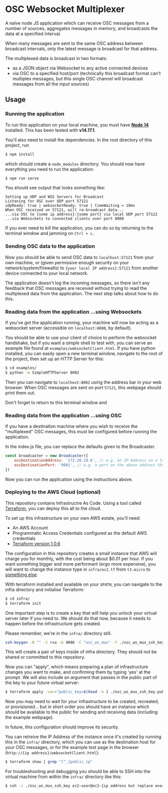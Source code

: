 # OSC Websocket Multiplexer

A naïve node JS application which can receive OSC messages from a number of sources, aggregates messages in memory, and broadcasts the data at a specified interval. 

When many messages are sent to the same OSC address between broadcast intervals, only the latest message is broadcast for that address.

The multiplexed data is broadcast in two formats:
- as a JSON object via Websocket to any active connected devices
- via OSC to a specified host/port (technically this broadcast format can't multiplex messages, but this single OSC channel will broadcast messages from all the input sources)

## Usage

### Running the application

To run this application on your local machine, you must have [**Node 14**](https://nodejs.org/en/download/) installed.
This has been tested with **v14.17.1**.

You'll also need to install the dependencies. In the root directory of this project, run

```bash
$ npm install
```

which should create a `node_modules` directory. You should now have everything you need to run the application:

```bash
$ npm run serve
```

You should see output that looks something like:

```
Setting up UDP and WSS Servers for Broadcast
Listening for OSC over UDP port 57121
udpReady: true | websocketReady: true | timeWaiting < 10ms
When OSC received on 57121, will re-broadcast data...
...via OSC to {some ip address}:{some port} via local UDP port 57122
...via Websockets to connected clients over port 8080
```

If you ever need to kill the application, you can do so by returning to the terminal window and jamming on `Ctrl + c`.


### Sending OSC data to the application

Now you should be able to send OSC data to `localhost:57121` from your own machine, or (given permissive enough security on your network/system/firewalls) to `{your local IP address}:57121` from another device connected to your local network.

The application doesn't log the incoming messages, so there isn't any feedback that OSC messages are received without trying to read the multiplexed data from the application. The next step talks about how to do this.

### Reading data from the application ...using Websockets

If you've got the application running, your machine will now be acting as a websocket server (accessible on `localhost:8080`, by default).

You should be able to use your client of choice to perform the websocket handshake, but if you want a simple shell to test with, you can serve an example file found at `examples/websocketClient.html`. If you have python installed, you can easily open a new terminal window, navigate to the root of the project, then set up an HTTP Server for this:

```bash
$ cd examples/
$ python -m SimpleHTTPServer 8002
```

Then you can navigate to `localhost:8002` using the address bar in your web browser.
When OSC messages are sent on port `57121`, this webpage should print them out.

Don't forget to return to this terminal window and 

### Reading data from the application ...using OSC

If you have a destination machine where you wish to receive the "multiplexed" OSC messages, this must be configured before running the application.

In the index.js file, you can replace the defaults given to the Broadcaster.

```js
const broadcaster = new Broadcaster({
    oscDestinationAddress: '172.20.10.6', // e.g. an IP Address on a local network
    oscDestinationPort: '9001', // e.g. a port on the above address that wants to receive OSC messages
})
```

Now you can run the application using the instructions above.

### Deploying to the AWS Cloud (optional)

This repository contains Infrastructre As Code.
Using a tool called [Terraform](https://www.terraform.io/), you can deploy this all to the cloud.

To set up this infrastructure on your own AWS estate, you'll need:

- An AWS Account
- Programmatic Access Credentials configured as the default AWS credentials
- [Terraform version 1.0.6](https://releases.hashicorp.com/terraform/)

The configuration in this repository creates a small instance that AWS will charge you for monthly, with the cost being about $0.01 per hour. If you want something bigger and more performant (ergo more expensive), you will want to change the instance type in `infra/ec2.tf` from `t3.micro` to [something else](https://aws.amazon.com/ec2/instance-types/).

With terraform installed and available on your `$PATH`, you can navigate to the infra directory and initialise Terraform:

```bash
$ cd infra/
$ terraform init
```

One important step is to create a key that will help you unlock your virtual server later if you need to. We should do that now, because it needs to happen before the infrastructure gets created.

Please remember, we're in the `infra/` directory still.

```bash
ssh-keygen -N "" -t rsa -b 4096 -C "osc_ws_mux" -f ./osc_ws_mux_ssh_key
```

This will create a pair of keys inside of infra directory. They should not be shared or committed to this repository.

Now you can "apply", which means preparing a plan of infrastructure changes you want to make, and confirming them by typing 'yes' at the prompt. We will also include an argument that passes in the public part of the key to your future virtual server:

```bash
$ terraform apply -var="public_key=$(head -n 1 ./osc_ws_mux_ssh_key.pub)"
```

Now you may need to wait for your infrastructure to be created, recreated, or provisioned... but in short order you should have an instance which should be available to the public for sending and receiving data (including the example webpage).

In future, this configuration should improve its security.

You can retreive the IP Address of the instance once it's created by running this in the `infra/` directory, which you can use as the destination host for your OSC messages, or for the example test page in the browser (`http://{ip address}/websocketClient.html`):

```bash
$ terraform show | grep "[^_]public_ip"
```

For troubleshooting and debugging you should be able to SSH into the virtual machine from within the `infra/` directory like this:

```bash
$ ssh -i ./osc_ws_mux_ssh_key ec2-user@ec2-{ip address but replace every . with a -}.eu-west-2.compute.amazonaws.com
```
